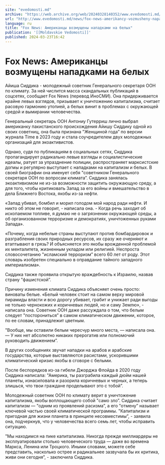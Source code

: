 ```yaml
---
site: "evedomosti.md"
archive: "https://web.archive.org/web/20240328140352/www.evedomosti.md/news/fox-news-amerikancy-vozmusheny-napadkami-na-belyh"
url: "http://www.evedomosti.md/news/fox-news-amerikancy-vozmusheny-napadkami-na-belyh"
language: ru
title: "Fox News: Американцы возмущены нападками на белых"
publication: '[[Moldavskie Vedomosti]]'
published: 2024-03-23T16:42
---
```


# Fox News: Американцы возмущены нападками на белых

Айиша Сиддика - молодежный советник Генерального секретаря ООН по климату. За ней числится масса скандальных публикаций в соцсетях, сообщает Fox News (перевод ИноСМИ). Она придерживается крайне левых взглядов, призывает к уничтожению капитализма, считает расовую гармонию утопией, а белых винит в проблемах с окружающей средой и вымирании человечества.

Генеральный секретарь ООН Антониу Гутерриш лично выбрал американку пакистанского происхождения Айишу Сиддику одной из своих советниц, она была признана "Женщиной года” по версии журнала Time в 2023 году и стала соучредителем двух молодежных организаций для экоактивистов.

Однако, судя по публикациям в социальных сетях, Сиддика пропагандирует радикально левые взгляды и социалистические идеалы, ратует за упразднение полиции, распространяет марксистские догмы и регулярно выступает с нападками на капитализм и белых. В своей биографии она именует себя "советником Генерального секретаря ООН по вопросам климата”. Сиддика занялась экоактивизмом не из-за возможности защитить окружающую среду, а для того, чтобы критиковать Запад за его войны и вмешательство в дела Ближнего Востока, якобы из-за нефти.

«Запад убивал, бомбил и морил голодом мой народ ради нефти. И никто об этом не говорит, - написала она. - Когда речь заходит об ископаемом топливе, я думаю не о загрязнении окружающей среды, а об организованном терроризме и демократиях, уничтоженных руками Запада».

«Почему, когда небелые страны выступают против бомбардировок и разграбления своих природных ресурсов, их сразу же очерняют и втаптывают в грязь? И объясняется это якобы врожденной проблемой их менталитета, жизненным укладом или религией. Неспроста словосочетанию "исламский терроризм” всего 60 лет от роду. Этот словарь изобретен специально в оправдание тайного западного империализма».

Сиддика также проявила открытую враждебность к Израилю, назвав страну "фашистской”.

Причину изменения климата Сиддика объясняет очень просто: виноваты белые. «Белый человек стоит на самом верху мировой пирамиды власти и всю дорогу убивает, грабит и унижает ради выгоды не только чернокожих и коричневых людей, но и саму Землю», - написала она. Советник ООН даже рассуждала о том, что белым следует "посторониться” в самом климатическом движении, которое, по ее словам, принадлежит цветным.

"Вообще, мы оставили белым чересчур много места, — написала она. — У них нет абсолютно никаких прерогатив или полномочий руководить движением”.

В других сообщениях звучат нападки на арабов и арабские государства, которые выставляются расистами, ускорившими климатический кризис якобы в сговоре с белыми.

После беспорядков из-за гибели Джорджа Флойда в 2020 году Сиддика написала: "Америка, ты разграбила каждый дюйм нашей планеты, изнасиловала и разорила коричневых и черных, а теперь злишься, что твои граждане проделывают это с тобой”.

Молодежный советник ООН по климату верит в уничтожение капитализма, якобы воплощающего собой "само зло”. Сиддика считает капитализм — "одним из проявлений расизма”, а его "отмену” называет ключевой частью своей климатической программы. "Капитализм и пригодная для жизни планета в принципе несовместимы”, - заявила она, подчеркнув, что у человечества всего семь лет, чтобы исправить ситуацию.

"Мы находимся на пике капитализма. Никогда прежде миллиардеры не эксплуатировали столько человеческого труда — даже во времена Маркса, Ленина или Троцкого. Иными словами, можете себе представить, насколько острее и радикальнее зазвучала бы их критика, живи они сегодня”, - заключила Сиддика.